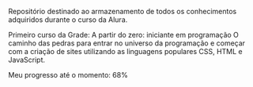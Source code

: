 Repositório destinado ao armazenamento de todos os conhecimentos adquiridos durante o curso da Alura.

Primeiro curso da Grade:
A partir do zero: iniciante em programação
O caminho das pedras para entrar no universo da programação e começar com a criação de sites utilizando as linguagens populares CSS, HTML e JavaScript.

Meu progresso até o momento: 68%

